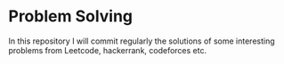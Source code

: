 # Problem Solving 
In this repository I will commit regularly the solutions of some interesting problems from Leetcode, hackerrank, codeforces etc.
